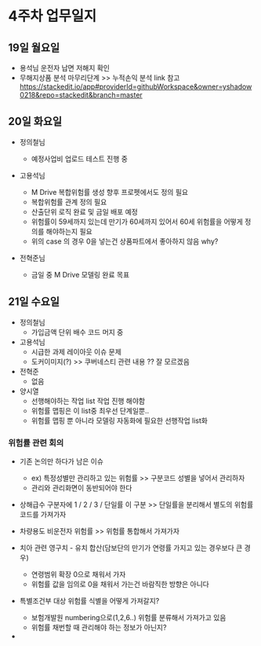 # 4주차 업무일지

## 19일 월요일

*  용석님 운전자 납면 저해지 확인
*  무해지상품 분석 마무리단계 >> 누적손익 분석  link 참고
<https://stackedit.io/app#providerId=githubWorkspace&owner=yshadow0218&repo=stackedit&branch=master>

## 20일 화요일

*  정의철님 
   - 예정사업비 업로드 테스트 진행 중
   
 *  고용석님
    - M Drive 복합위험률 생성 향후 프로펫에서도 정의 필요
    - 복합위험률 관계 정의 필요
    - 산출단위 로직 완료 및 금일 배포 예정
    - 위험률이 59세까지 있는데 만기가 60세까지 있어서 60세 위험률을 어떻게 정의를 해야하는지 필요
    -  위의 case 의 경우 0을 넣는건 상품파트에서 좋아하지 않음 why?
  
  * 전혁준님
     -  금일 중 M Drive 모델링 완료 목표
    
## 21일 수요일
* 정의철님 
  - 가입금액 단위 배수 코드 머지 중
* 고용석님
  - 시급한 과제 레이아웃 이슈 문제 
  - 도커이미지(?) >> 쿠버네스티 관련 내용 ?? 잘 모르겠음
 * 전혁준 
   - 없음 
  * 양시열
    -  선행해야하는 작업 list 작업 진행 해야함
    - 위험률 맵핑은 이 list중 최우선 단계일뿐.. 
    - 위험률 맵핑 뿐 아니라 모델링 자동화에 필요한 선행작업  list화 
    
 ### 위험률 관련 회의
* 기존 논의만 하다가 남은 이슈
   - ex) 특정성별만 관리하고 있는 위험률 
         >> 구분코드 성별을 넣어서 관리하자
   - 관리와 관리화면이 동반되어야 한다
  
 * 상해급수 구분자에 1 / 2 / 3 / 단일률 이 구분 >> 단일률을 분리해서 별도의 위험률코드를 가져가자
 * 차량용도 비운전자 위험률 >> 위험률 통합해서 가져가자 
 * 치아 관련 영구치 - 유치 합산(담보단의 만기가 연령률 가지고 있는 경우보다 큰 경우)
    - 연령범위 확장 0으로 채워서 가자
    - 위험률 값을 임의로 0을 채워서 가는건 바람직한 방향은 아니다 
 * 특별조건부 대상 위험률 식별을 어떻게 가져갈지?
    - 보험개발원 numbering으로(1,2,6..) 위험률 분류해서 가져가고 있음 
    - 위험률 채번할 때 관리해야 하는 정보가 아닌지?
 * 
<!--stackedit_data:
eyJoaXN0b3J5IjpbMTczODY4MTQyMywtMTg4MzM0OTIzNiw5Nz
c3Mjk0MjAsNjA5NDI4MzQ3XX0=
-->